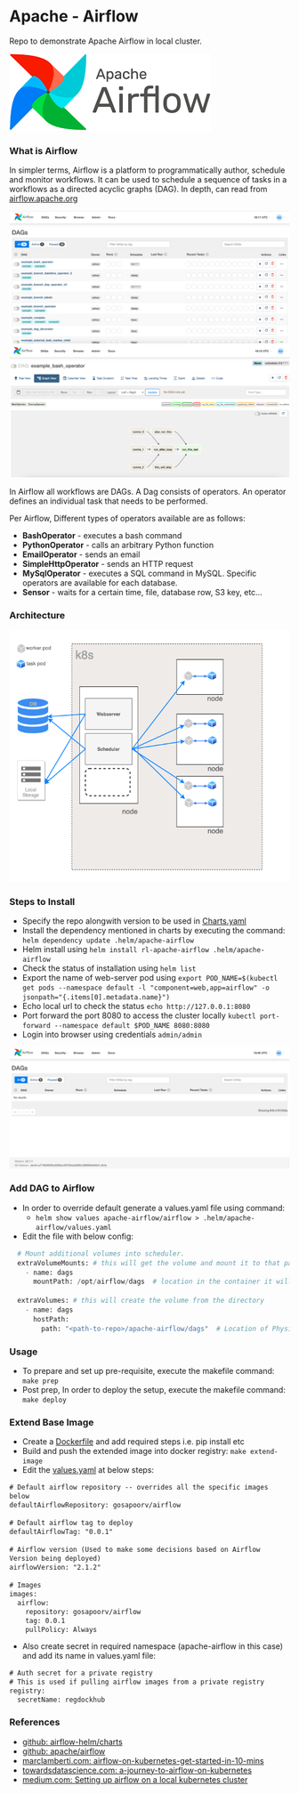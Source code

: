 # Apache - Airflow
Repo to demonstrate Apache Airflow in local cluster.

![logo.png](.images/logo.png)

### What is Airflow
In simpler terms, Airflow is a platform to programmatically author, schedule and monitor workflows.
It can be used to schedule a sequence of tasks in a workflows as a directed acyclic graphs (DAG).
In depth, can read from [airflow.apache.org](https://airflow.apache.org/)

![dags.png](.images/dags.png)
![dags_chart.png](.images/dags_chart.png)

In Airflow all workflows are DAGs. A Dag consists of operators. An operator defines an individual task that needs to be performed. 

Per Airflow, Different types of operators available are as follows:
- **BashOperator** - executes a bash command
- **PythonOperator** - calls an arbitrary Python function
- **EmailOperator** - sends an email
- **SimpleHttpOperator** - sends an HTTP request
- **MySqlOperator** - executes a SQL command in MySQL. Specific operators are available for each database.
- **Sensor** - waits for a certain time, file, database row, S3 key, etc…

### Architecture
![architecture.png](.images/architecture.png)


### Steps to Install
  - Specify the repo alongwith version to be used in [Charts.yaml](.helm/backup/Chart.yaml)
  - Install the dependency mentioned in charts by executing the command:
    `helm dependency update .helm/apache-airflow`
  - Helm install using `helm install rl-apache-airflow .helm/apache-airflow`
  - Check the status of installation using `helm list`
  - Export the name of web-server pod using `export POD_NAME=$(kubectl get pods --namespace default -l "component=web,app=airflow" -o jsonpath="{.items[0].metadata.name}")`
  - Echo local url to check the status `echo http://127.0.0.1:8080`
  - Port forward the port 8080 to access the cluster locally `kubectl port-forward --namespace default $POD_NAME 8080:8080`
  - Login into browser using credentials `admin/admin`

![airflow_login.png](.images/airflow_login.png)

### Add DAG to Airflow
  - In order to override default generate a values.yaml file using command:
    - `helm show values apache-airflow/airflow > .helm/apache-airflow/values.yaml`
  - Edit the file with below config:
```python  
  # Mount additional volumes into scheduler.
  extraVolumeMounts: # this will get the volume and mount it to that path in the container
    - name: dags
      mountPath: /opt/airflow/dags  # location in the container it will put the directory mentioned below.

  extraVolumes: # this will create the volume from the directory
    - name: dags
      hostPath:
        path: "<path-to-repo>/apache-airflow/dags"  # Location of Physical Dags
```

### Usage
  - To prepare and set up pre-requisite, execute the makefile  command: `make prep`
  - Post prep, In order to deploy the setup, execute the makefile command:  `make deploy`

### Extend Base Image
  - Create a [Dockerfile](Dockerfile) and add required steps i.e. pip install etc
  - Build and push the extended image into docker registry: ```make extend-image```
  - Edit the [values.yaml](.helm/apache-airflow/values.yaml) at below steps:
```buildoutcfg
# Default airflow repository -- overrides all the specific images below
defaultAirflowRepository: gosapoorv/airflow

# Default airflow tag to deploy
defaultAirflowTag: "0.0.1"

# Airflow version (Used to make some decisions based on Airflow Version being deployed)
airflowVersion: "2.1.2"

# Images
images:
  airflow:
    repository: gosapoorv/airflow
    tag: 0.0.1
    pullPolicy: Always    
```
   - Also create secret in required namespace (apache-airflow in this case) and add its name in values.yaml file:
```buildoutcfg
# Auth secret for a private registry
# This is used if pulling airflow images from a private registry
registry:
  secretName: regdockhub
```

### References
  - [github: airflow-helm/charts](https://github.com/airflow-helm/charts/tree/main/charts/airflow)
  - [github: apache/airflow](https://github.com/apache/airflow)
  - [marclamberti.com: airflow-on-kubernetes-get-started-in-10-mins](https://marclamberti.com/blog/airflow-on-kubernetes-get-started-in-10-mins/)  
  - [towardsdatascience.com: a-journey-to-airflow-on-kubernetes](https://towardsdatascience.com/a-journey-to-airflow-on-kubernetes-472df467f556)
  - [medium.com: Setting up airflow on a local kubernetes cluster](https://medium.com/uncanny-recursions/setting-up-airflow-on-a-local-kubernetes-cluster-using-helm-57eb0b73dc02)
